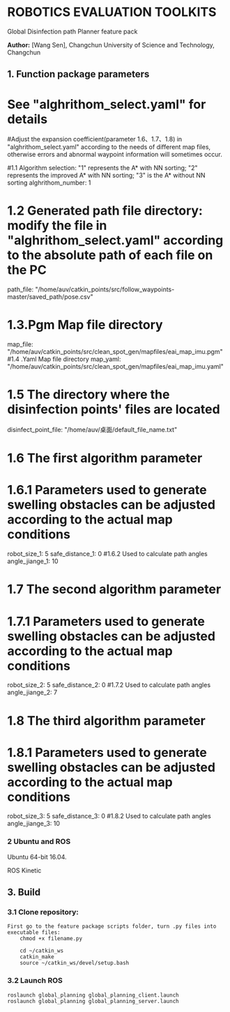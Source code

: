 # ROBOTICS EVALUATION TOOLKITS
Global Disinfection path Planner feature pack

**Author:** [Wang Sen], Changchun University of Science and Technology, Changchun


## 1. Function package parameters
# See "alghrithom_select.yaml" for details
#Adjust the expansion coefficient(parameter 1.6、1.7、1.8) in "alghrithom_select.yaml" according to the needs of different map files, otherwise errors and abnormal waypoint information will sometimes occur.

#1.1 Algorithm selection: "1" represents the A* with NN sorting; "2" represents the improved A* with NN sorting; "3" is the A* without NN sorting
alghrithom_number: 1
# 1.2 Generated path file directory: modify the file in "alghrithom_select.yaml" according to the absolute path of each file on the PC
path_file: "/home/auv/catkin_points/src/follow_waypoints-master/saved_path/pose.csv"
# 1.3.Pgm Map file directory
map_file: "/home/auv/catkin_points/src/clean_spot_gen/mapfiles/eai_map_imu.pgm"
#1.4 .Yaml Map file directory
map_yaml: "/home/auv/catkin_points/src/clean_spot_gen/mapfiles/eai_map_imu.yaml"
# 1.5 The directory where the disinfection points' files are located
disinfect_point_file: "/home/auv/桌面/default_file_name.txt"
# 1.6 The first algorithm parameter
# 1.6.1 Parameters used to generate swelling obstacles can be adjusted according to the actual map conditions
robot_size_1: 5
safe_distance_1: 0
#1.6.2 Used to calculate path angles
angle_jiange_1: 10
# 1.7 The second algorithm parameter
# 1.7.1 Parameters used to generate swelling obstacles can be adjusted according to the actual map conditions
robot_size_2: 5
safe_distance_2: 0
#1.7.2 Used to calculate path angles
angle_jiange_2: 7
# 1.8 The third algorithm parameter
# 1.8.1 Parameters used to generate swelling obstacles can be adjusted according to the actual map conditions
robot_size_3: 5
safe_distance_3: 0
#1.8.2 Used to calculate path angles
angle_jiange_3: 10

### 2 **Ubuntu** and **ROS**
Ubuntu 64-bit 16.04.

ROS Kinetic

## 3. Build 
### 3.1 Clone repository:
```
First go to the feature package scripts folder, turn .py files into executable files:
    chmod +x filename.py

    cd ~/catkin_ws
    catkin_make
    source ~/catkin_ws/devel/setup.bash
```

### 3.2 Launch ROS
```
roslaunch global_planning global_planning_client.launch
roslaunch global_planning global_planning_server.launch
```





